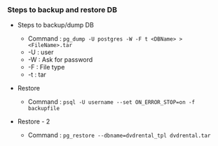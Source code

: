 ### Steps to backup and restore DB

* Steps to backup/dump DB
    * Command : `pg_dump -U postgres -W -F t <DBName> > <FileName>.tar`
    * -U : user
    * -W : Ask for password
    * -F : File type 
    * -t : tar

* Restore
    * Command : `psql -U username --set ON_ERROR_STOP=on -f backupfile`

* Restore - 2
    * Command : `pg_restore --dbname=dvdrental_tpl dvdrental.tar`
